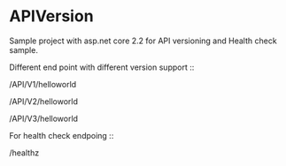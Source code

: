 # APIVersion

Sample project with asp.net core 2.2 for API versioning and Health check sample.

Different end point with different version support ::

/API/V1/helloworld

/API/V2/helloworld

/API/V3/helloworld

For health check endpoing ::

/healthz
